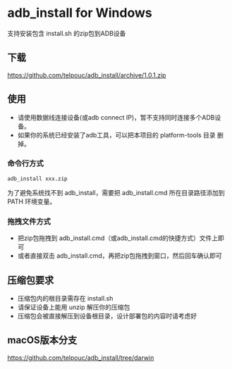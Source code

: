 # adb_install for Windows
支持安装包含 install.sh 的zip包到ADB设备

## 下载
https://github.com/telpouc/adb_install/archive/1.0.1.zip

## 使用
* 请使用数据线连接设备(或adb connect IP)，暂不支持同时连接多个ADB设备。
* 如果你的系统已经安装了adb工具，可以把本项目的 platform-tools 目录 删掉。

### 命令行方式
```
adb_install xxx.zip
```
为了避免系统找不到 adb_install，需要把 adb_install.cmd 所在目录路径添加到 PATH 环境变量。

### 拖拽文件方式
* 把zip包拖拽到 adb_install.cmd（或adb_install.cmd的快捷方式）文件上即可
* 或者直接双击 adb_install.cmd，再把zip包拖拽到窗口，然后回车确认即可

## 压缩包要求
* 压缩包内的根目录需存在 install.sh
* 请保证设备上能用 unzip 解压你的压缩包
* 压缩包会被直接解压到设备根目录，设计部署包的内容时请考虑好

## macOS版本分支
https://github.com/telpouc/adb_install/tree/darwin
